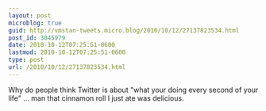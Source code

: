 ```yaml
---
layout: post
microblog: true
guid: http://vmstan-tweets.micro.blog/2010/10/12/27137823534.html
post_id: 3045979
date: 2010-10-12T07:25:51-0600
lastmod: 2010-10-12T07:25:51-0600
type: post
url: /2010/10/12/27137823534.html
---
```

Why do people think Twitter is about "what your doing every second of your life" ... man that cinnamon roll I just ate was delicious.
